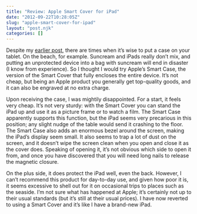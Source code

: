 ```yaml
---
title: "Review: Apple Smart Cover for iPad"
date: "2012-09-22T10:28:05Z"
slug: "apple-smart-cover-for-ipad"
layout: "post.njk"
categories: []
---
```


Despite my [earlier post](/2012/08/the-cult-of-over-protection/), there are times when it’s wise to put a case on your tablet. On the beach, for example. Suncream and iPads really don’t mix, and putting an unprotected device into a bag with suncream will end in disaster (I know from experience). So I thought I would try Apple’s Smart Case, the version of the Smart Cover that fully encloses the entire device. It’s not cheap, but being an Apple product you generally get top-quality goods, and it can also be engraved at no extra charge.

Upon receiving the case, I was mightily disappointed. For a start, it feels very cheap. It’s not very sturdy: with the Smart Cover you can stand the iPad up and use it as a picture frame or to watch a film. The Smart Case apparently supports this function, but the iPad seems very precarious in this position; any slight nudge of the table would send it crashing to the floor. The Smart Case also adds an enormous bezel around the screen, making the iPad’s display seem small. It also seems to trap a lot of dust on the screen, and it doesn’t wipe the screen clean when you open and close it as the cover does. Speaking of opening it, it’s not obvious which side to open it from, and once you have discovered that you will need long nails to release the magnetic closure.

On the plus side, it does protect the iPad well, even the back. However, I can’t recommend this product for day-to-day use, and given how poor it is, it seems excessive to shell out for it on occasional trips to places such as the seaside. I’m not sure what has happened at Apple; it’s certainly not up to their usual standards (but it’s still at their usual prices). I have now reverted to using a Smart Cover and it’s like I have a brand-new iPad.